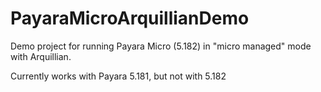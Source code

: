 # PayaraMicroArquillianDemo

Demo project for running Payara Micro (5.182) in "micro managed" mode with Arquillian.

Currently works with Payara 5.181, but not with 5.182
